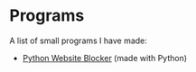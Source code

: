 # Programs
A list of small programs I have made:
<ul>
  <li><a href = "https://github.com/mark-delchev/Programs/tree/main/Python_Website_Blocker">Python Website Blocker</a> (made with Python)</li>
</ul>
